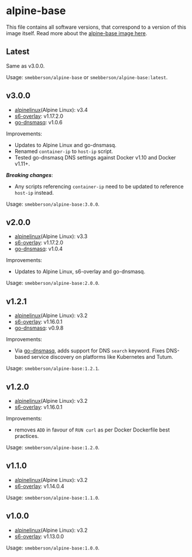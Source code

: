 # alpine-base

This file contains all software versions, that correspond to a version of this image itself. Read more about the [alpine-base image here][alpinebase].

## Latest

Same as v3.0.0.

Usage: `smebberson/alpine-base` or `smebberson/alpine-base:latest`.

## v3.0.0

- [alpinelinux](Alpine Linux): v3.4
- [s6-overlay][s6-overlay]: v1.17.2.0
- [go-dnsmasq][godnsmasq]: v1.0.6

Improvements:

- Updates to Alpine Linux and go-dnsmasq.
- Renamed `container-ip` to `host-ip` script.
- Tested go-dnsmasq DNS settings against Docker v1.10 and Docker v1.11+.

__*Breaking changes*__:

- Any scripts referencing `container-ip` need to be updated to reference `host-ip` instead.

Usage: `smebberson/alpine-base:3.0.0`.

## v2.0.0

- [alpinelinux](Alpine Linux): v3.3
- [s6-overlay][s6-overlay]: v1.17.2.0
- [go-dnsmasq][godnsmasq]: v1.0.4

Improvements:

- Updates to Alpine Linux, s6-overlay and go-dnsmasq.

Usage: `smebberson/alpine-base:2.0.0`.

## v1.2.1

- [alpinelinux](Alpine Linux): v3.2
- [s6-overlay][s6-overlay]: v1.16.0.1
- [go-dnsmasq][godnsmasq]: v0.9.8

Improvements:

- Via [go-dnsmasq][godnsmasq], adds support for DNS `search` keyword. Fixes DNS-based service discovery on platforms like Kubernetes and Tutum.

Usage: `smebberson/alpine-base:1.2.1`.

## v1.2.0

- [alpinelinux](Alpine Linux): v3.2
- [s6-overlay][s6-overlay]: v1.16.0.1

Improvements:

- removes `ADD` in favour of `RUN curl` as per Docker Dockerfile best practices.

Usage: `smebberson/alpine-base:1.2.0`.

## v1.1.0

- [alpinelinux](Alpine Linux): v3.2
- [s6-overlay][s6-overlay]: v1.14.0.4

Usage: `smebberson/alpine-base:1.1.0`.

## v1.0.0

- [alpinelinux](Alpine Linux): v3.2
- [s6-overlay][s6-overlay]: v1.13.0.0

Usage: `smebberson/alpine-base:1.0.0`.

[s6-overlay]: https://github.com/just-containers/s6-overlay
[alpinelinux]: https://www.alpinelinux.org/
[alpinebase]: https://github.com/smebberson/docker-alpine/tree/master/alpine-base
[godnsmasq]: https://github.com/janeczku/go-dnsmasq
